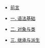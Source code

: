 - [前言](./README.md)
- [一. 语法基础](./1.LanguageBase.md)
- [二. 对象与类](./2.OOP.md)

- [三. 继承与派生](3.Inheritance.md)

